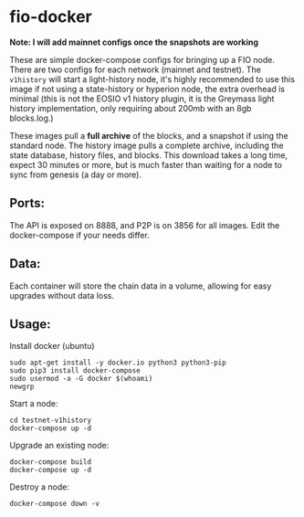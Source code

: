 # fio-docker

**Note: I will add mainnet configs once the snapshots are working**

These are simple docker-compose configs for bringing up a FIO node. There are two configs for each network
(mainnet and testnet). The `v1history` will start a light-history node, it's highly recommended to use this
image if not using a state-history or hyperion node, the extra overhead is minimal (this is not the EOSIO
v1 history plugin, it is the Greymass light history implementation, only requiring about 200mb with an 8gb
blocks.log.)

These images pull a **full archive** of the blocks, and a snapshot if using the standard node. The history image
pulls a complete archive, including the state database, history files, and blocks. This download takes a long
time, expect 30 minutes or more, but is much faster than waiting for a node to sync from genesis (a day or more).

## Ports:

The API is exposed on 8888, and P2P is on 3856 for all images. Edit the docker-compose if your needs differ.

## Data:

Each container will store the chain data in a volume, allowing for easy upgrades without data loss.

## Usage:

Install docker (ubuntu)

```
sudo apt-get install -y docker.io python3 python3-pip
sudo pip3 install docker-compose
sudo usermod -a -G docker $(whoami)
newgrp
```

Start a node:

```
cd testnet-v1history
docker-compose up -d
```

Upgrade an existing node:

```
docker-compose build
docker-compose up -d
```

Destroy a node:

```
docker-compose down -v
```

